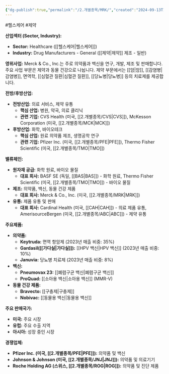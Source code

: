 ```yaml
---
{"dg-publish":true,"permalink":"/2.개별종목/MRK/","created":"2024-09-13T17:42:28.255+09:00","updated":"2025-07-29T21:37:04.939+09:00"}
---
```


#헬스케어 #제약

**산업섹터 (Sector, Industry):**

- **Sector:** Healthcare ([[헬스케어\|헬스케어]])
- **Industry:** Drug Manufacturers - General ([[제약\|제약]] 제조 - 일반)

**영위사업:** Merck & Co., Inc.는 주로 의약품과 백신을 연구, 개발, 제조 및 판매합니다. 주요 사업 부문은 제약과 동물 건강으로 나뉩니다. 제약 부문에서는 [[암\|암]], [[감염병\|감염병]], 면역학, [[심혈관 질환\|심혈관 질환]], [[당뇨병\|당뇨병]] 등의 치료제를 제공합니다.

**전방/후방산업:**

- **전방산업:** 의료 서비스, 제약 유통
    - **핵심 산업:** 병원, 약국, 의료 클리닉
    - **관련 기업:** CVS Health (미국, [[2.개별종목/CVS\|CVS]]), McKesson Corporation (미국, [[2.개별종목/MCK\|MCK]])
- **후방산업:** 화학, 바이오테크
    - **핵심 산업:** 원료 의약품 제조, 생명공학 연구
    - **관련 기업:** Pfizer Inc. (미국, [[2.개별종목/PFE\|PFE]]), Thermo Fisher Scientific (미국, [[2.개별종목/TMO\|TMO]])

**밸류체인:**

- **원자재 공급:** 화학 원료, 바이오 물질
    - **대표 회사:** BASF SE (독일, [[BAS\|BAS]]) - 화학 원료, Thermo Fisher Scientific (미국, [[2.개별종목/TMO\|TMO]]) - 바이오 물질
- **제조:** 의약품, 백신, 동물 건강 제품
    - **대표 회사:** Merck & Co., Inc. (미국, [[2.개별종목/MRK\|MRK]])
- **유통:** 제품 유통 및 판매
    - **대표 회사:** Cardinal Health (미국, [[CAH\|CAH]]) - 의료 제품 유통, AmerisourceBergen (미국, [[2.개별종목/ABC\|ABC]]) - 제약 유통

**주요제품:**

- **의약품:**
    - **Keytruda:** 면역 항암제 (2023년 매출 비중: 35%)
    - **Gardasil([[가다실\|가다실]]):** [[HPV 백신\|HPV 백신]] (2023년 매출 비중: 10%)
    - **Januvia:** 당뇨병 치료제 (2023년 매출 비중: 8%)
- **백신:**
    - **Pneumovax 23:** [[폐렴구균 백신\|폐렴구균 백신]]
    - **ProQuad:** [[소아용 백신\|소아용 백신]] (MMR-V)
- **동물 건강 제품:**
    - **Bravecto:** [[구충제\|구충제]]
    - **Nobivac:** [[동물용 백신\|동물용 백신]]

**주요 판매국가:**

- **미국:** 주요 시장
- **유럽:** 주요 수출 지역
- **아시아:** 성장 중인 시장

**경쟁업체:**

- **Pfizer Inc. (미국, [[2.개별종목/PFE\|PFE]]):** 의약품 및 백신
- **Johnson & Johnson (미국, [[2.개별종목/JNJ\|JNJ]]):** 의약품 및 의료기기
- **Roche Holding AG (스위스, [[2.개별종목/ROG\|ROG]]):** 의약품 및 진단 제품